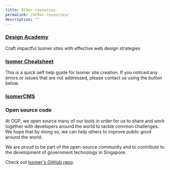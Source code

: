 ```yaml
---
title: Other resources
permalink: /other-resources/
description: ""
---
```

### [Design Academy](designacademy.isomer.gov.sg)
Craft impactful Isomer sites with effective web design strategies

### [Isomer Cheatsheet](cheatsheet.isomer.gov.sg)
This is a quick self help guide for Isomer site creation. If you noticed any errors or issues that are not addressed, please contact us using the button below.

### [IsomerCMS](cms.isomer.gov.sg)


### Open source code
At OGP, we open source many of our tools in order for us to share and work together with developers around the world to tackle common challenges. We hope that by doing so, we can help others to improve public good around the world.

We are proud to be part of the open-source community and to contribute to the development of government technology in Singapore.

Check out [Isomer's GitHub repo](https://github.com/isomerpages/).